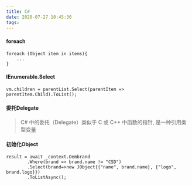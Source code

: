 ```yaml
---
title: C#
date: 2020-07-27 10:45:30
tags:
---
```

#### foreach 
```
foreach (Object item in items){
    ...
}
```
#### IEnumerable<T>.Select
```
vm.children = parentList.Select(parentItem => parentItem.Child).ToList();
```
#### 委托Delegate
> C# 中的委托（Delegate）类似于 C 或 C++ 中函数的指针, 是一种引用类型变量

#### 初始化Object
```
result = await _context.Oembrand
        .Where(brand => brand.name != "CSD")
        .Select(brand=>new JObject{{"name", brand.name}, {"logo", brand.logo}})
        .ToListAsync();
```